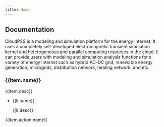 ```yaml
---
title: Home
---
```


<link href="index/app.css" rel="stylesheet">
<div id="vueindex">
    <div class="parallax"></div>
    <section class="intro">
        <h1 id="title">Documentation</h1>
        <p>
            CloudPSS is a modeling and simulation platform for the energy internet. It uses a completely self-developed electromagnetic transient simulation kernel and heterogeneous and parallel computing resources in the cloud. It can provide users with modeling and simulation analysis functions for a variety of energy internet such as hybrid AC-DC grid, renewable energy generation, microgrids, distribution network, heating network, and etc.
        </p>
    </section>
    <section class="links">
        <div class="container center">
            <div class="card-panel" v-for="item in links">
                <span role=img :style="{'background-image': `url(${encodeURI(item.img)})`}"></span>
                <div>
                    <h3>{{item.name}}</h3>
                    <p class="desc">{{item.desc}}</p>
                    <ul>
                        <li v-for="li in item.more" :title="li.name">
                            <a :target="li.openNew ? '_blank' : '_self'" rel="noopener" :href="li.link">{{li.name}}</a>
                            <p>{{li.desc}}</p>
                        </li>
                    </ul>
                </div>
                <a :target="item.action.openNew ? '_blank' : '_self'" :title="item.action.desc" rel="noopener" :href="item.action.link"
                    class="button">{{item.action.name}}</a>
            </div>
        </div>
    </section>
</div>
<script src="index/app.js"></script>
